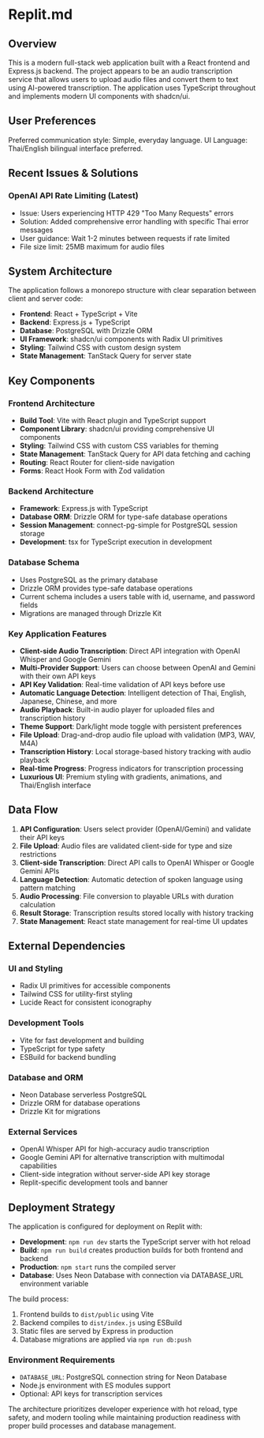 # Replit.md

## Overview

This is a modern full-stack web application built with a React frontend and Express.js backend. The project appears to be an audio transcription service that allows users to upload audio files and convert them to text using AI-powered transcription. The application uses TypeScript throughout and implements modern UI components with shadcn/ui.

## User Preferences

Preferred communication style: Simple, everyday language.
UI Language: Thai/English bilingual interface preferred.

## Recent Issues & Solutions

### OpenAI API Rate Limiting (Latest)
- Issue: Users experiencing HTTP 429 "Too Many Requests" errors
- Solution: Added comprehensive error handling with specific Thai error messages
- User guidance: Wait 1-2 minutes between requests if rate limited
- File size limit: 25MB maximum for audio files

## System Architecture

The application follows a monorepo structure with clear separation between client and server code:

- **Frontend**: React + TypeScript + Vite
- **Backend**: Express.js + TypeScript
- **Database**: PostgreSQL with Drizzle ORM
- **UI Framework**: shadcn/ui components with Radix UI primitives
- **Styling**: Tailwind CSS with custom design system
- **State Management**: TanStack Query for server state

## Key Components

### Frontend Architecture
- **Build Tool**: Vite with React plugin and TypeScript support
- **Component Library**: shadcn/ui providing comprehensive UI components
- **Styling**: Tailwind CSS with custom CSS variables for theming
- **State Management**: TanStack Query for API data fetching and caching
- **Routing**: React Router for client-side navigation
- **Forms**: React Hook Form with Zod validation

### Backend Architecture
- **Framework**: Express.js with TypeScript
- **Database ORM**: Drizzle ORM for type-safe database operations
- **Session Management**: connect-pg-simple for PostgreSQL session storage
- **Development**: tsx for TypeScript execution in development

### Database Schema
- Uses PostgreSQL as the primary database
- Drizzle ORM provides type-safe database operations
- Current schema includes a users table with id, username, and password fields
- Migrations are managed through Drizzle Kit

### Key Application Features
- **Client-side Audio Transcription**: Direct API integration with OpenAI Whisper and Google Gemini
- **Multi-Provider Support**: Users can choose between OpenAI and Gemini with their own API keys
- **API Key Validation**: Real-time validation of API keys before use
- **Automatic Language Detection**: Intelligent detection of Thai, English, Japanese, Chinese, and more
- **Audio Playback**: Built-in audio player for uploaded files and transcription history
- **Theme Support**: Dark/light mode toggle with persistent preferences
- **File Upload**: Drag-and-drop audio file upload with validation (MP3, WAV, M4A)
- **Transcription History**: Local storage-based history tracking with audio playback
- **Real-time Progress**: Progress indicators for transcription processing
- **Luxurious UI**: Premium styling with gradients, animations, and Thai/English interface

## Data Flow

1. **API Configuration**: Users select provider (OpenAI/Gemini) and validate their API keys
2. **File Upload**: Audio files are validated client-side for type and size restrictions
3. **Client-side Transcription**: Direct API calls to OpenAI Whisper or Google Gemini APIs
4. **Language Detection**: Automatic detection of spoken language using pattern matching
5. **Audio Processing**: File conversion to playable URLs with duration calculation
6. **Result Storage**: Transcription results stored locally with history tracking
7. **State Management**: React state management for real-time UI updates

## External Dependencies

### UI and Styling
- Radix UI primitives for accessible components
- Tailwind CSS for utility-first styling
- Lucide React for consistent iconography

### Development Tools
- Vite for fast development and building
- TypeScript for type safety
- ESBuild for backend bundling

### Database and ORM
- Neon Database serverless PostgreSQL
- Drizzle ORM for database operations
- Drizzle Kit for migrations

### External Services
- OpenAI Whisper API for high-accuracy audio transcription
- Google Gemini API for alternative transcription with multimodal capabilities
- Client-side integration without server-side API key storage
- Replit-specific development tools and banner

## Deployment Strategy

The application is configured for deployment on Replit with:

- **Development**: `npm run dev` starts the TypeScript server with hot reload
- **Build**: `npm run build` creates production builds for both frontend and backend
- **Production**: `npm start` runs the compiled server
- **Database**: Uses Neon Database with connection via DATABASE_URL environment variable

The build process:
1. Frontend builds to `dist/public` using Vite
2. Backend compiles to `dist/index.js` using ESBuild
3. Static files are served by Express in production
4. Database migrations are applied via `npm run db:push`

### Environment Requirements
- `DATABASE_URL`: PostgreSQL connection string for Neon Database
- Node.js environment with ES modules support
- Optional: API keys for transcription services

The architecture prioritizes developer experience with hot reload, type safety, and modern tooling while maintaining production readiness with proper build processes and database management.